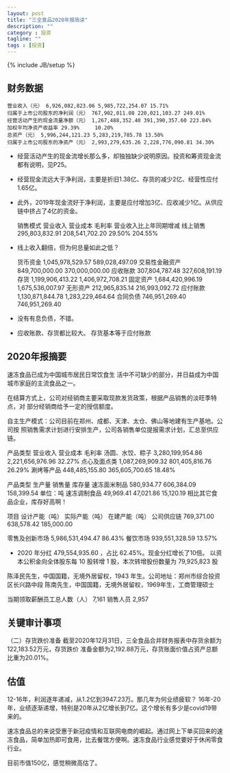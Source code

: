 ```yaml
---
layout: post
title: "三全食品2020年报简读"
description: ""
category : 投资
tagline: ""
tags : [投资]
---
```

{% include JB/setup %}

## 财务数据
    营业收入（元） 6,926,082,823.06 5,985,722,254.07 15.71%
    归属于上市公司股东的净利润（元） 767,902,011.08 220,021,103.27 249.01%
    经营活动产生的现金流量净额（元） 1,267,488,352.40 391,390,357.60 223.84%
    加权平均净资产收益率 29.39%     10.20%
    总资产（元） 5,996,244,121.23 5,283,219,785.78 13.50%
    归属于上市公司股东的净资产（元） 2,993,279,635.26 2,228,776,090.81 34.30%

* 经营活动产生的现金流增长那么多，却独独缺少说明原因。投资和筹资现金流都有说明，见P25。
* 经营现金流远大于净利润，主要是折旧1.38亿、存货的减少2亿、经营性应付1.65亿。
* 此外，2019年现金流好于净利润，主要是应付增加3亿、应收减少1亿。从供应链中挤占了4亿的资金。


    销售模式 营业收入        营业成本       毛利率    营业收入比上年同期增减
    线上销售 295,803,832.91 208,541,702.20  29.50%  204.55%

* 线上收入翻倍，但为何总量如此之低？


    货币资金 1,045,978,529.57 589,028,497.09
    交易性金融资产 849,700,000.00 370,000,000.00
    应收账款 307,804,787.48 327,608,191.19
    存货 1,199,906,413.22 1,406,972,708.21
    固定资产 1,684,420,996.19 1,675,536,007.97
    无形资产 212,965,835.14 216,993,092.72
    应付账款 1,130,871,844.78 1,283,229,464.64
    合同负债 746,951,269.40  746,951,269.40

* 没有有息负债，不错。
* 应收账款、存货都比较大。 存货基本等于应付账款


## 2020年报摘要
速冻食品已成为中国城市居民日常饮食生
活中不可缺少的部分，并日益成为中国城市家庭的主流食品之一。

在结算方式上，公司对经销商主要采取现款发货政策，根据产品销售的淡旺季特点，对
部分经销商给予一定的授信额度。

自主生产模式：公司目前在郑州、成都、天津、太仓、佛山等地建有生产基地。公司按
照销售需求计划进行安排生产，公司各销售单位提报需求计划，汇总至供应链。


产品类型 营业收入 营业成本 毛利率
汤圆、水饺、粽子 3,280,199,954.86 2,221,656,976.96 32.27%
点心及面点类 1,087,269,909.32 801,405,816.76 26.29%
涮烤等产品 448,485,155.80 365,605,700.65 18.48%



产品类型 生产量 销售量 库存量 
速冻面米制品 580,934.77 606,384.09 158,399.54    单位：吨
速冻调制食品 49,969.41 47,021.86 15,120.19 
    相比其它食品企业，库存好高啊！


项目 设计产能（吨） 实际产能（吨） 在建产能（吨）
公司供应链 769,371.00 638,578.42 185,000.00


零售及创新市场 5,986,531,494.47 86.43%
餐饮市场 939,551,328.59 13.57%

* 2020 年分红 479,554,935.60 ，占比 62.45%。现金分红增长了10倍。
以资本公积金向全体股东每 10 股转增 1 股，本次转增股份数量为 79,925,823 股


陈泽民先生，中国国籍，无境外居留权，1943 年生。公司地址：郑州市综合投资区长兴路中段
陈南先生，中国国籍，无境外居留权，1969年生，工商管理硕士

当期领取薪酬员工总人数（人） 7,161
销售人员 2,957

## 关键审计事项
（二）存货跌价准备
截至2020年12月31日，三全食品合并财务报表中存货余额为122,183.52万元，存货跌价
准备金额为2,192.88万元，存货账面价值占资产总额比重为20.01%。

## 估值

12-16年，利润逐年递减，从1.2亿到3947.23万。那几年为何业绩疲软？
16年-20年，业绩逐渐递增，特别是20年从2亿增长到7亿。这个增长有多少是covid19带来的。

速冻食品总的来说受惠于新冠疫情和互联网电商的崛起。通过网上下单买回来的速冻食品，简单加热即可食用，比去餐馆方便啊。速冻食品行业感觉要好于休闲零食行业。

目前市值150亿，感觉稍微高估了。
